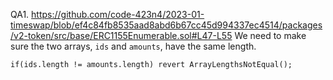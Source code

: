 QA1. https://github.com/code-423n4/2023-01-timeswap/blob/ef4c84fb8535aad8abd6b67cc45d994337ec4514/packages/v2-token/src/base/ERC1155Enumerable.sol#L47-L55
We need to make sure the two arrays, ``ids`` and ``amounts``, have the same length.
```
if(ids.length != amounts.length) revert ArrayLengthsNotEqual();

```